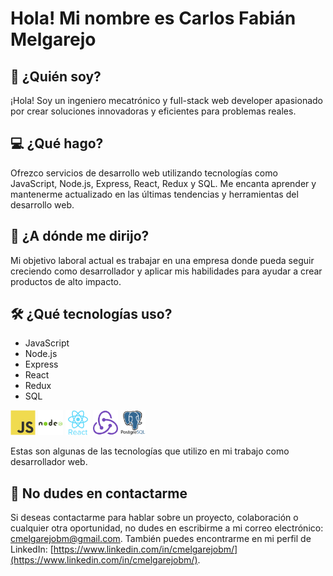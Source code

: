 # Hola! Mi nombre es Carlos Fabián Melgarejo

## 👋 ¿Quién soy?

¡Hola! Soy un ingeniero mecatrónico y full-stack web developer apasionado por crear soluciones innovadoras y eficientes para problemas reales.

## 💻 ¿Qué hago?

Ofrezco servicios de desarrollo web utilizando tecnologías como JavaScript, Node.js, Express, React, Redux y SQL. Me encanta aprender y mantenerme actualizado en las últimas tendencias y herramientas del desarrollo web.

## 🚀 ¿A dónde me dirijo?

Mi objetivo laboral actual es trabajar en una empresa donde pueda seguir creciendo como desarrollador y aplicar mis habilidades para ayudar a crear productos de alto impacto.

## 🛠 ¿Qué tecnologías uso?

- JavaScript
- Node.js
- Express
- React
- Redux
- SQL 

<img src="https://raw.githubusercontent.com/devicons/devicon/master/icons/javascript/javascript-original.svg" alt="javascript" width="40" height="40"/> <img src="https://raw.githubusercontent.com/devicons/devicon/master/icons/nodejs/nodejs-original-wordmark.svg" alt="nodejs" width="40" height="40"/> <img src="https://raw.githubusercontent.com/devicons/devicon/master/icons/react/react-original-wordmark.svg" alt="react" width="40" height="40"/> <img src="https://raw.githubusercontent.com/devicons/devicon/master/icons/redux/redux-original.svg" alt="redux" width="40" height="40"/> <img src="https://raw.githubusercontent.com/devicons/devicon/master/icons/postgresql/postgresql-original-wordmark.svg" alt="postgresql" width="40" height="40"/>
  
Estas son algunas de las tecnologías que utilizo en mi trabajo como desarrollador web.

## 📧 No dudes en contactarme

Si deseas contactarme para hablar sobre un proyecto, colaboración o cualquier otra oportunidad, no dudes en escribirme a mi correo electrónico: cmelgarejobm@gmail.com. También puedes encontrarme en mi perfil de LinkedIn: [https://www.linkedin.com/in/cmelgarejobm/](https://www.linkedin.com/in/cmelgarejobm/).
